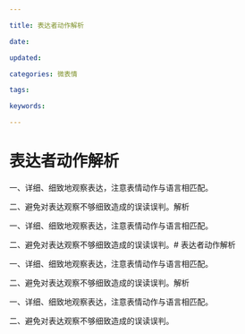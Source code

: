 ```yaml
---

title: 表达者动作解析

date: 

updated: 

categories: 微表情

tags: 

keywords: 

---
```

# 表达者动作解析

一、详细、细致地观察表达，注意表情动作与语言相匹配。

二、避免对表达观察不够细致造成的误读误判。解析

一、详细、细致地观察表达，注意表情动作与语言相匹配。

二、避免对表达观察不够细致造成的误读误判。# 表达者动作解析

一、详细、细致地观察表达，注意表情动作与语言相匹配。

二、避免对表达观察不够细致造成的误读误判。解析

一、详细、细致地观察表达，注意表情动作与语言相匹配。

二、避免对表达观察不够细致造成的误读误判。